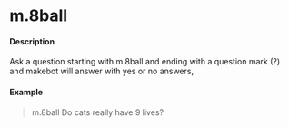 # m.8ball

#### Description

Ask a question starting with m.8ball and ending with a question mark (?) and makebot will answer with yes or no answers,

#### Example

> m.8ball Do cats really have 9 lives?
